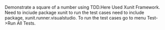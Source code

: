 Demonstrate a square of a number using TDD.Here Used Xunit Framework.
Need to inciude package xunit
to run the test cases need to include package, xunit.runner.visualstudio.
To run the test cases go to menu Test->Run All Tests.
